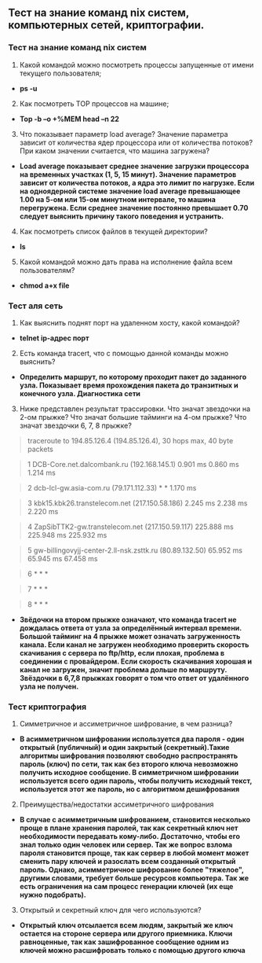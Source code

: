 ## Тест на знание команд nix систем, компьютерных сетей, криптографии.
### Тест на знание команд nix систем
1. Какой командой можно посмотреть процессы запущенные от имени текущего пользователя;
* **ps -u**
2. Как посмотреть TOP процессов на машине;
* **Top -b –o +%MEM head –n 22**
3. Что показывает параметр load average? Значение параметра зависит от количества ядер процессора или от количества потоков? При каком значении считается, что машина загружена?
* **Load average показывает среднее значение загрузки процессора на временных участках (1, 5, 15 минут). Значение параметров зависит от количества потоков, а ядра это лимит по нагрузке. Если на одноядерной системе значение load average превышающее 1.00 на 5-ом или 15-ом минутном интервале, то машина перегружена. Если среднее значение постоянно превышает 0.70 следует выяснить причину такого поведения и устранить.**
4. Как посмотреть список файлов в текущей директории?
* **ls**
5. Какой командой можно дать права на исполнение файла всем пользователям?
* **chmod a+x file**
### Тест аля сеть

1. Как выяснить поднят порт на удаленном хосту, какой командой?
* **telnet ip-адрес порт**

2. Есть команда tracert, что с помощью данной команды можно выяснить?
* **Определить маршрут, по которому проходит пакет до заданного узла. Показывает время прохождения пакета до транзитных и конечного узла. Диагностика сети**

3. Ниже представлен результат трассировки. Что значат звездочки на 2-ом прыжке? Что значат большие тайминги на 4-ом прыжке? Что значат звездочки 6, 7, 8 прыжке?

> traceroute to 194.85.126.4 (194.85.126.4), 30 hops max, 40 byte packets

> 1 DCB-Core.net.dalcombank.ru (192.168.145.1) 0.901 ms 0.860 ms 1.214 ms

> 2 dcb-lcl-gw.asia-com.ru (79.171.112.33) * * 1.170 ms

> 3 kbk15.kbk26.transtelecom.net (217.150.58.186) 2.245 ms 2.238 ms 2.220 ms

> 4 ZapSibTTK2-gw.transtelecom.net (217.150.59.117) 225.888 ms 225.948 ms 225.932 ms

> 5 gw-billingovyjj-center-2.ll-nsk.zsttk.ru (80.89.132.50) 65.952 ms 65.945 ms 67.458 ms

> 6 * * *

> 7 * * *

> 8 * * *
* **Звёдочки на втором прыжке означают, что команда tracert не дождалась ответа от узла за определённый интервал времени. Большой тайминг на 4 прыжке может означать загруженность канала. Если канал не загружен необходимо проверить скорость скачивания с сервера по ftp/http, если плохая, проблема в соединении с провайдером. Если скорость скачивания хорошая и канал не загружен, значит проблема дольше по маршруту. Звёздочки в 6,7,8 прыжках говорят о том что ответ от удалённого узла не получен.**
### Тест криптография

1. Симметричное и ассиметричное шифрование, в чем разница?
* **В асимметричном шифровании используется два пароля - один открытый (публичный) и один закрытый (секретный).Такие алгоритмы шифрования позволяют свободно распространять пароль (ключ) по сети, так как без второго ключа невозможно получить исходное сообщение. В симметричном шифровании используется всего один пароль, чтобы получить исходный текст, используется этот же пароль, но с алгоритмом дешифрования**
2. Преимущества/недостатки ассиметричного шифрования
* **В случае с асимметричным шифрованием, становится несколько проще в плане хранения паролей, так как секретный ключ нет необходимости передавать кому-либо. Достаточно, чтобы его знал только один человек или сервер. Так же вопрос взлома пароля становится проще, так как сервер в любой момент может сменить пару ключей и разослать всем созданный открытый пароль. Однако, асимметричное шифрование более "тяжелое", другими словами, требует больше ресурсов компьютера. Так же есть ограничения на сам процесс генерации ключей (их еще нужно подобрать).**
3. Открытый и секретный ключ для чего используются?
* **Открытый ключ отсылается всем людям, закрытый же ключ остается на стороне сервера или другого приемника. Ключи равноценные, так как зашифрованное сообщение одним из ключей можно расшифровать только с помощью другого ключа**
